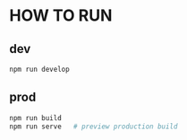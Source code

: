 # HOW TO RUN

## dev

```sh
npm run develop
```

## prod

```sh
npm run build
npm run serve   # preview production build
```
